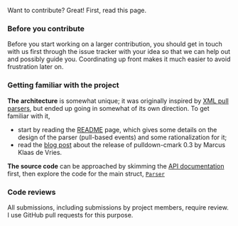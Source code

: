 Want to contribute? Great! First, read this page.

### Before you contribute

Before you start working on a larger contribution, you should get in touch with
us first through the issue tracker with your idea so that we can help out and
possibly guide you. Coordinating up front makes it much easier to avoid
frustration later on.

### Getting familiar with the project

**The architecture** is somewhat unique; it was originally inspired by [XML pull parsers](http://www.xmlpull.org), but ended up going in somewhat of its own direction. To get familiar with it, 
- start by reading the [README](README.md) page, which gives some details on the design of the parser (pull-based events) and some rationalization for it;
- read the [blog post](https://fullyfaithful.eu/pulldown-cmark) about the release of pulldown-cmark 0.3 by Marcus Klaas de Vries.

**The source code** can be approached by skimming the [API documentation](https://docs.rs/pulldown-cmark/latest/pulldown_cmark) first, then explore the code for the main struct, [`Parser`](https://docs.rs/pulldown-cmark/latest/pulldown_cmark/struct.Parser.html)

### Code reviews

All submissions, including submissions by project members, require review. I
use GitHub pull requests for this purpose.
